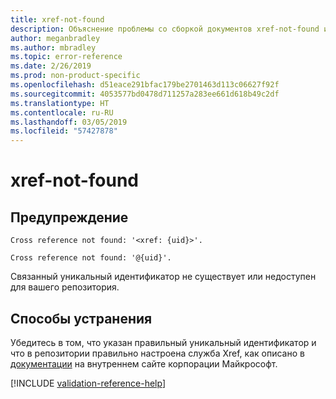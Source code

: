 ```yaml
---
title: xref-not-found
description: Объяснение проблемы со сборкой документов xref-not-found и способа ее устранения
author: meganbradley
ms.author: mbradley
ms.topic: error-reference
ms.date: 2/26/2019
ms.prod: non-product-specific
ms.openlocfilehash: d51eace291bfac179be2701463d113c06627f92f
ms.sourcegitcommit: 4053577bd0478d711257a283ee661d618b49c2df
ms.translationtype: HT
ms.contentlocale: ru-RU
ms.lasthandoff: 03/05/2019
ms.locfileid: "57427878"
---
```

# <a name="xref-not-found"></a>xref-not-found

## <a name="warning"></a>Предупреждение

`Cross reference not found: '<xref: {uid}>'.`

`Cross reference not found: '@{uid}'.`

Связанный уникальный идентификатор не существует или недоступен для вашего репозитория.

## <a name="resolution"></a>Способы устранения

Убедитесь в том, что указан правильный уникальный идентификатор и что в репозитории правильно настроена служба Xref, как описано в [документации](https://review.docs.microsoft.com/en-us/help/onboard/admin/xref-service?branch=master) на внутреннем сайте корпорации Майкрософт.

<!--make sure to add this file to your includes folder and verify the path-->
[!INCLUDE [validation-reference-help](includes/validation-reference-help.md)]
